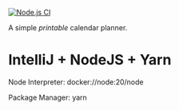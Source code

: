 [![Node.js CI](https://github.com/nickbreen/planner/actions/workflows/node.js.yml/badge.svg)](https://github.com/nickbreen/planner/actions/workflows/node.js.yml)

A simple _printable_ calendar planner.


# IntelliJ + NodeJS + Yarn

Node Interpreter: docker://node:20/node

Package Manager: yarn

